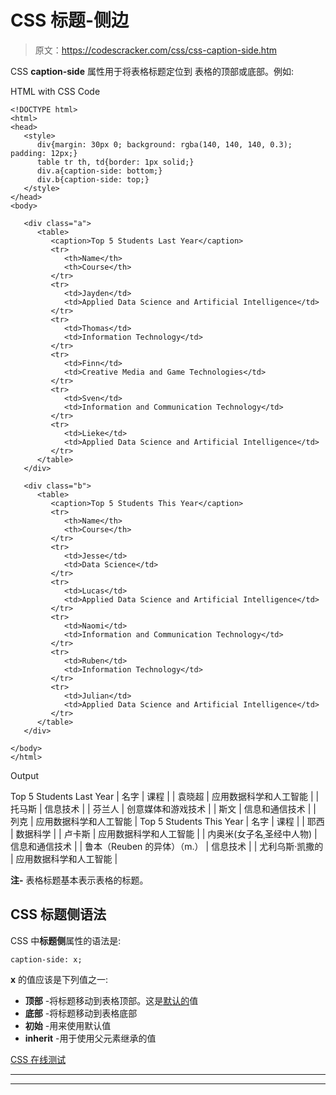 # CSS 标题-侧边

> 原文：<https://codescracker.com/css/css-caption-side.htm>

CSS **caption-side** 属性用于将表格标题定位到 表格的顶部或底部。例如:

HTML with CSS Code

```
<!DOCTYPE html>
<html>
<head>
   <style>
      div{margin: 30px 0; background: rgba(140, 140, 140, 0.3); padding: 12px;}
      table tr th, td{border: 1px solid;}
      div.a{caption-side: bottom;}
      div.b{caption-side: top;}
   </style>
</head>
<body>

   <div class="a">
      <table>
         <caption>Top 5 Students Last Year</caption>
         <tr>
            <th>Name</th>
            <th>Course</th>
         </tr>
         <tr>
            <td>Jayden</td>
            <td>Applied Data Science and Artificial Intelligence</td>
         </tr>
         <tr>
            <td>Thomas</td>
            <td>Information Technology</td>
         </tr>
         <tr>
            <td>Finn</td>
            <td>Creative Media and Game Technologies</td>
         </tr>
         <tr>
            <td>Sven</td>
            <td>Information and Communication Technology</td>
         </tr>
         <tr>
            <td>Lieke</td>
            <td>Applied Data Science and Artificial Intelligence</td>
         </tr>
      </table>
   </div>

   <div class="b">
      <table>
         <caption>Top 5 Students This Year</caption>
         <tr>
            <th>Name</th>
            <th>Course</th>
         </tr>
         <tr>
            <td>Jesse</td>
            <td>Data Science</td>
         </tr>
         <tr>
            <td>Lucas</td>
            <td>Applied Data Science and Artificial Intelligence</td>
         </tr>
         <tr>
            <td>Naomi</td>
            <td>Information and Communication Technology</td>
         </tr>
         <tr>
            <td>Ruben</td>
            <td>Information Technology</td>
         </tr>
         <tr>
            <td>Julian</td>
            <td>Applied Data Science and Artificial Intelligence</td>
         </tr>
      </table>
   </div>

</body>
</html>
```

Output

<caption>Top 5 Students Last Year</caption>
| 名字 | 课程 |
| 袁晓超 | 应用数据科学和人工智能 |
| 托马斯 | 信息技术 |
| 芬兰人 | 创意媒体和游戏技术 |
| 斯文 | 信息和通信技术 |
| 列克 | 应用数据科学和人工智能 |

<caption>Top 5 Students This Year</caption>
| 名字 | 课程 |
| 耶西 | 数据科学 |
| 卢卡斯 | 应用数据科学和人工智能 |
| 内奥米(女子名ˌ圣经中人物) | 信息和通信技术 |
| 鲁本（Reuben 的异体）（m.） | 信息技术 |
| 尤利乌斯·凯撒的 | 应用数据科学和人工智能 |

**注-** 表格标题基本表示表格的标题。

## CSS 标题侧语法

CSS 中**标题侧**属性的语法是:

```
caption-side: x;
```

**x** 的值应该是下列值之一:

*   **顶部** -将标题移动到表格顶部。这是<u>默认的</u>值
*   **底部** -将标题移动到表格底部
*   **初始** -用来使用默认值
*   **inherit** -用于使用父元素继承的值

[CSS 在线测试](/exam/showtest.php?subid=5)

* * *

* * *